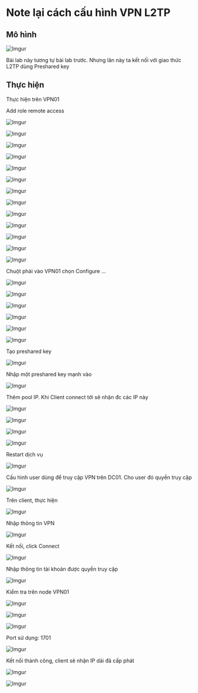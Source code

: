 # Note lại cách cấu hình VPN L2TP

## Mô hình

![Imgur](https://i.imgur.com/ZcIXI7j.png)

Bài lab này tương tự bài lab trước. Nhưng lân này ta kết nối với giao thức L2TP dùng Preshared key

## Thực hiện

Thực hiện trên VPN01

Add role remote access

![Imgur](https://i.imgur.com/9oOSfWB.png)

![Imgur](https://i.imgur.com/LN3dwOn.png)

![Imgur](https://i.imgur.com/hIHSTmZ.png)

![Imgur](https://i.imgur.com/O6esPxk.png)

![Imgur](https://i.imgur.com/9nkojq2.png)

![Imgur](https://i.imgur.com/90xwXXX.png)

![Imgur](https://i.imgur.com/IA1ASdL.png)

![Imgur](https://i.imgur.com/PVtR8Pu.png)

![Imgur](https://i.imgur.com/2zDPulx.png)

![Imgur](https://i.imgur.com/fBjgtfB.png)

![Imgur](https://i.imgur.com/DH47SxN.png)

![Imgur](https://i.imgur.com/lGFy5IV.png)

![Imgur](https://i.imgur.com/A99ngAg.png)

Chuột phải vào VPN01 chọn Configure ...

![Imgur](https://i.imgur.com/xlHsN32.png)

![Imgur](https://i.imgur.com/r4MpcPu.png)

![Imgur](https://i.imgur.com/qZr08j6.png)

![Imgur](https://i.imgur.com/ueZMlmF.png)

![Imgur](https://i.imgur.com/Az6TPUP.png)

![Imgur](https://i.imgur.com/gFmeqUo.png)

Tạo preshared key

![Imgur](https://i.imgur.com/DIZUea5.png)

Nhập một preshared key mạnh vào

![Imgur](https://i.imgur.com/qnWeHHg.png)

Thêm pool IP. Khi Client connect tới sẽ nhận đc các IP này

![Imgur](https://i.imgur.com/DIZUea5.png)

![Imgur](https://i.imgur.com/GZYBo9R.png)

![Imgur](https://i.imgur.com/R41Motf.png)

![Imgur](https://i.imgur.com/cB6mONz.png)

Restart dịch vụ

![Imgur](https://i.imgur.com/rStJ2gn.png)

Cấu hình user dùng để truy cập VPN trên DC01. Cho user đó quyền truy cập

![Imgur](https://i.imgur.com/hyf5D5x.png)

Trên client, thực hiện

![Imgur](https://i.imgur.com/HOo8LQf.png)

Nhập thông tin VPN

![Imgur](https://i.imgur.com/hcVDTVx.png)

Kết nối, click Connect

![Imgur](https://i.imgur.com/4y5ctQH.png)

Nhập thông tin tài khoản được quyền truy cập

![Imgur](https://i.imgur.com/YRFSXYz.png)

Kiểm tra trên node VPN01

![Imgur](https://i.imgur.com/53VHGMI.png)

![Imgur](https://i.imgur.com/ovPZmZV.png)

![Imgur](https://i.imgur.com/ZkIKFPt.png)

Port sử dụng: 1701

![Imgur](https://i.imgur.com/8jeYmdc.png)

Kết nối thành công, client sẽ nhận IP dải đã cấp phát

![Imgur](https://i.imgur.com/Yqu6b1p.png)

![Imgur](https://i.imgur.com/FaNafYB.png)

